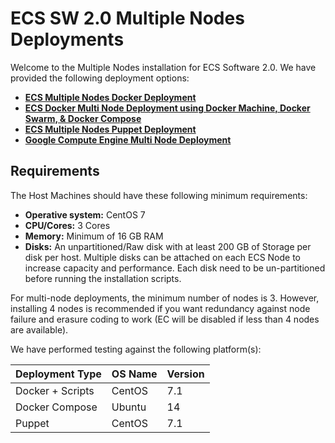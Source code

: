 # ECS SW 2.0 Multiple Nodes Deployments

Welcome to the Multiple Nodes installation for ECS Software 2.0. We have provided the following deployment options: 


- **[ECS Multiple Nodes Docker Deployment](https://github.com/EMCECS/ECS-CommunityEdition/blob/master/Documentation/ECS-MultiNode-Instructions.md "ECS Multiple Node Docker Deployment Information")**
- **[ECS Docker Multi Node Deployment using Docker Machine, Docker Swarm, & Docker Compose](https://github.com/emccode/ecs-dockerswarm/ "ECS Docker Multi Node Deployment using Docker Machine, Docker Swarm, & Docker Compose Deployment Information")**
- **[ECS Multiple Nodes Puppet Deployment](https://github.com/EMCECS/ECS-CommunityEdition/blob/master/Documentation/ECS-MultiNode-Puppet-Instructions.md "ECS Multiple Node Puppet Deployment Information")**
- **[Google Compute Engine Multi Node Deployment](https://github.com/EMCECS/ECS-CommunityEdition/blob/master/Documentation/ECS-GCE-MultiNode-Instructions.md "ECS GCE Deployment Information")**


## Requirements

The Host Machines should have these following minimum requirements: 

- **Operative system:** CentOS 7
- **CPU/Cores:** 3 Cores
- **Memory:** Minimum of 16 GB RAM
- **Disks:** An unpartitioned/Raw disk with at least 200 GB of Storage per disk per host. Multiple disks can be attached on each ECS Node to increase capacity and performance. Each disk need to be un-partitioned before running the installation scripts.

For multi-node deployments, the minimum number of nodes is 3.  However, installing 4 nodes is recommended if you want redundancy against node failure and erasure coding to work (EC will be disabled if less than 4 nodes are available).

We have performed testing against the following platform(s): 

|Deployment Type | OS Name | Version |
|----------------|-------|---------|
| Docker + Scripts |CentOS	| 7.1	  |
| Docker Compose |Ubuntu	| 14	  |
| Puppet |CentOS	| 7.1	  |
